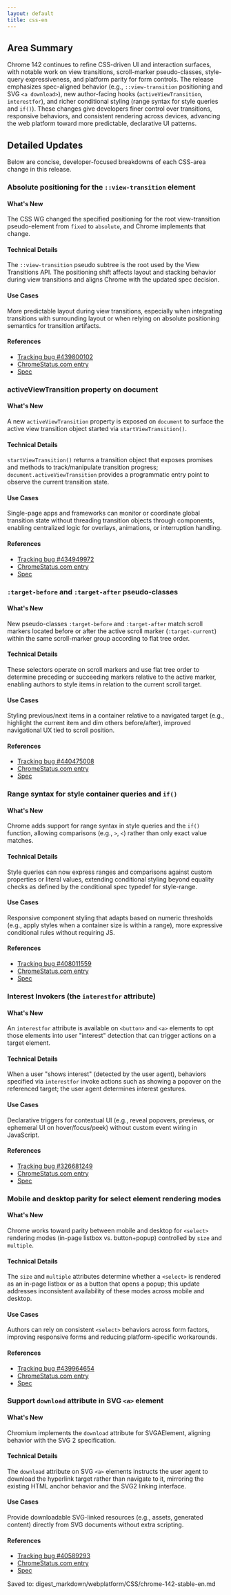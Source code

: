 ```yaml
---
layout: default
title: css-en
---
```


## Area Summary

Chrome 142 continues to refine CSS-driven UI and interaction surfaces, with notable work on view transitions, scroll-marker pseudo-classes, style-query expressiveness, and platform parity for form controls. The release emphasizes spec-aligned behavior (e.g., `::view-transition` positioning and SVG `<a download>`), new author-facing hooks (`activeViewTransition`, `interestfor`), and richer conditional styling (range syntax for style queries and `if()`). These changes give developers finer control over transitions, responsive behaviors, and consistent rendering across devices, advancing the web platform toward more predictable, declarative UI patterns.

## Detailed Updates

Below are concise, developer-focused breakdowns of each CSS-area change in this release.

### Absolute positioning for the `::view-transition` element

#### What's New
The CSS WG changed the specified positioning for the root view-transition pseudo-element from `fixed` to `absolute`, and Chrome implements that change.

#### Technical Details
The `::view-transition` pseudo subtree is the root used by the View Transitions API. The positioning shift affects layout and stacking behavior during view transitions and aligns Chrome with the updated spec decision.

#### Use Cases
More predictable layout during view transitions, especially when integrating transitions with surrounding layout or when relying on absolute positioning semantics for transition artifacts.

#### References
- [Tracking bug #439800102](https://issues.chromium.org/issues/439800102)  
- [ChromeStatus.com entry](https://chromestatus.com/feature/6155213736116224)  
- [Spec](https://github.com/w3c/csswg-drafts/issues/12116)

### activeViewTransition property on document

#### What's New
A new `activeViewTransition` property is exposed on `document` to surface the active view transition object started via `startViewTransition()`.

#### Technical Details
`startViewTransition()` returns a transition object that exposes promises and methods to track/manipulate transition progress; `document.activeViewTransition` provides a programmatic entry point to observe the current transition state.

#### Use Cases
Single-page apps and frameworks can monitor or coordinate global transition state without threading transition objects through components, enabling centralized logic for overlays, animations, or interruption handling.

#### References
- [Tracking bug #434949972](https://issues.chromium.org/issues/434949972)  
- [ChromeStatus.com entry](https://chromestatus.com/feature/5067126381215744)  
- [Spec](https://drafts.csswg.org/css-view-transitions-2)

### `:target-before` and `:target-after` pseudo-classes

#### What's New
New pseudo-classes `:target-before` and `:target-after` match scroll markers located before or after the active scroll marker (`:target-current`) within the same scroll-marker group according to flat tree order.

#### Technical Details
These selectors operate on scroll markers and use flat tree order to determine preceding or succeeding markers relative to the active marker, enabling authors to style items in relation to the current scroll target.

#### Use Cases
Styling previous/next items in a container relative to a navigated target (e.g., highlight the current item and dim others before/after), improved navigational UX tied to scroll position.

#### References
- [Tracking bug #440475008](https://issues.chromium.org/issues/440475008)  
- [ChromeStatus.com entry](https://chromestatus.com/feature/5120827674722304)  
- [Spec](https://drafts.csswg.org/css-overflow-5/#active-before-after-scroll-markers)

### Range syntax for style container queries and `if()`

#### What's New
Chrome adds support for range syntax in style queries and the `if()` function, allowing comparisons (e.g., `>`, `<`) rather than only exact value matches.

#### Technical Details
Style queries can now express ranges and comparisons against custom properties or literal values, extending conditional styling beyond equality checks as defined by the conditional spec typedef for style-range.

#### Use Cases
Responsive component styling that adapts based on numeric thresholds (e.g., apply styles when a container size is within a range), more expressive conditional rules without requiring JS.

#### References
- [Tracking bug #408011559](https://issues.chromium.org/issues/408011559)  
- [ChromeStatus.com entry](https://chromestatus.com/feature/5184992749289472)  
- [Spec](https://drafts.csswg.org/css-conditional-5/#typedef-style-range)

### Interest Invokers (the `interestfor` attribute)

#### What's New
An `interestfor` attribute is available on `<button>` and `<a>` elements to opt those elements into user "interest" detection that can trigger actions on a target element.

#### Technical Details
When a user "shows interest" (detected by the user agent), behaviors specified via `interestfor` invoke actions such as showing a popover on the referenced target; the user agent determines interest gestures.

#### Use Cases
Declarative triggers for contextual UI (e.g., reveal popovers, previews, or ephemeral UI on hover/focus/peek) without custom event wiring in JavaScript.

#### References
- [Tracking bug #326681249](https://issues.chromium.org/issues/326681249)  
- [ChromeStatus.com entry](https://chromestatus.com/feature/4530756656562176)  
- [Spec](https://github.com/whatwg/html/pull/11006)

### Mobile and desktop parity for select element rendering modes

#### What's New
Chrome works toward parity between mobile and desktop for `<select>` rendering modes (in-page listbox vs. button+popup) controlled by `size` and `multiple`.

#### Technical Details
The `size` and `multiple` attributes determine whether a `<select>` is rendered as an in-page listbox or as a button that opens a popup; this update addresses inconsistent availability of these modes across mobile and desktop.

#### Use Cases
Authors can rely on consistent `<select>` behaviors across form factors, improving responsive forms and reducing platform-specific workarounds.

#### References
- [Tracking bug #439964654](https://issues.chromium.org/issues/439964654)  
- [ChromeStatus.com entry](https://chromestatus.com/feature/5412736871825408)  
- [Spec](https://github.com/whatwg/html/pull/11460)

### Support `download` attribute in SVG `<a>` element

#### What's New
Chromium implements the `download` attribute for SVGAElement, aligning behavior with the SVG 2 specification.

#### Technical Details
The `download` attribute on SVG `<a>` elements instructs the user agent to download the hyperlink target rather than navigate to it, mirroring the existing HTML anchor behavior and the SVG2 linking interface.

#### Use Cases
Provide downloadable SVG-linked resources (e.g., assets, generated content) directly from SVG documents without extra scripting.

#### References
- [Tracking bug #40589293](https://issues.chromium.org/issues/40589293)  
- [ChromeStatus.com entry](https://chromestatus.com/feature/6265596395913216)  
- [Spec](https://svgwg.org/svg2-draft/linking.html#InterfaceSVGAElement)

Saved to: digest_markdown/webplatform/CSS/chrome-142-stable-en.md
